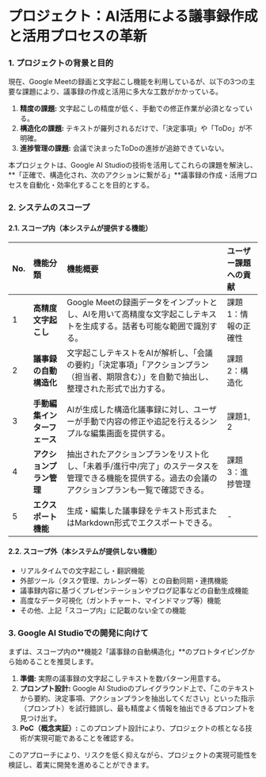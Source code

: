 # **プロジェクト：AI活用による議事録作成と活用プロセスの革新**

### **1. プロジェクトの背景と目的**

現在、Google Meetの録画と文字起こし機能を利用しているが、以下の3つの主要な課題により、議事録の作成と活用に多大な工数がかかっている。

1.  **精度の課題:** 文字起こしの精度が低く、手動での修正作業が必須となっている。
2.  **構造化の課題:** テキストが羅列されるだけで、「決定事項」や「ToDo」が不明確。
3.  **進捗管理の課題:** 会議で決まったToDoの進捗が追跡できていない。

本プロジェクトは、Google AI Studioの技術を活用してこれらの課題を解決し、**「正確で、構造化され、次のアクションに繋がる」**議事録の作成・活用プロセスを自動化・効率化することを目的とする。

### **2. システムのスコープ**

#### **2.1. スコープ内（本システムが提供する機能）**

| No. | 機能分類 | 機能概要 | ユーザー課題への貢献 |
| :-- | :--- | :--- | :--- |
| 1 | **高精度文字起こし** | Google Meetの録画データをインプットとし、AIを用いて高精度な文字起こしテキストを生成する。話者も可能な範囲で識別する。 | 課題1：情報の正確性 |
| 2 | **議事録の自動構造化** | 文字起こしテキストをAIが解析し、「会議の要約」「決定事項」「アクションプラン（担当者、期限含む）」を自動で抽出し、整理された形式で出力する。 | 課題2：構造化 |
| 3 | **手動編集インターフェース** | AIが生成した構造化議事録に対し、ユーザーが手動で内容の修正や追記を行えるシンプルな編集画面を提供する。 | 課題1, 2 |
| 4 | **アクションプラン管理** | 抽出されたアクションプランをリスト化し、「未着手/進行中/完了」のステータスを管理できる機能を提供する。過去の会議のアクションプランも一覧で確認できる。 | 課題3：進捗管理 |
| 5 | **エクスポート機能** | 生成・編集した議事録をテキスト形式またはMarkdown形式でエクスポートできる。 | - |

#### **2.2. スコープ外（本システムが提供しない機能）**

* リアルタイムでの文字起こし・翻訳機能
* 外部ツール（タスク管理、カレンダー等）との自動同期・連携機能
* 議事録内容に基づくプレゼンテーションやブログ記事などの自動生成機能
* 高度なデータ可視化（ガントチャート、マインドマップ等）機能
* その他、上記「スコープ内」に記載のない全ての機能

### **3. Google AI Studioでの開発に向けて**

まずは、スコープ内の**機能2「議事録の自動構造化」**のプロトタイピングから始めることを推奨します。

1.  **準備:** 実際の議事録の文字起こしテキストを数パターン用意する。
2.  **プロンプト設計:** Google AI Studioのプレイグラウンド上で、「このテキストから要約、決定事項、アクションプランを抽出してください」といった指示（プロンプト）を試行錯誤し、最も精度よく情報を抽出できるプロンプトを見つけ出す。
3.  **PoC（概念実証）:** このプロンプト設計により、プロジェクトの核となる技術が実現可能であることを確認する。

このアプローチにより、リスクを低く抑えながら、プロジェクトの実現可能性を検証し、着実に開発を進めることができます。